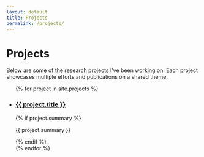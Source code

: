 ```yaml
---
layout: default
title: Projects
permalink: /projects/
---
```


<h1>Projects</h1>

<p>Below are some of the research projects I’ve been working on. Each project showcases multiple efforts and publications on a shared theme.</p>

<ul>
  {% for project in site.projects %}
    <li>
      <h3><a href="{{ project.url }}">{{ project.title }}</a></h3>
      {% if project.summary %}
        <p>{{ project.summary }}</p>
      {% endif %}
    </li>
  {% endfor %}
</ul>

